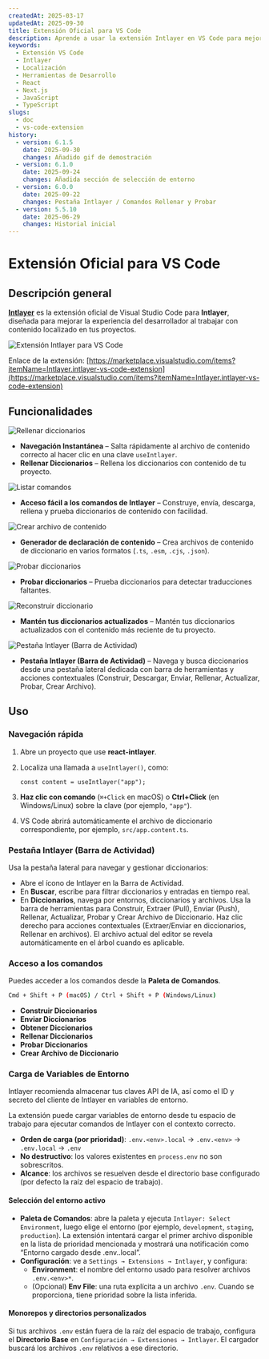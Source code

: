 ```yaml
---
createdAt: 2025-03-17
updatedAt: 2025-09-30
title: Extensión Oficial para VS Code
description: Aprende a usar la extensión Intlayer en VS Code para mejorar tu flujo de trabajo de desarrollo. Navega rápidamente entre contenido localizado y gestiona tus diccionarios de manera eficiente.
keywords:
  - Extensión VS Code
  - Intlayer
  - Localización
  - Herramientas de Desarrollo
  - React
  - Next.js
  - JavaScript
  - TypeScript
slugs:
  - doc
  - vs-code-extension
history:
  - version: 6.1.5
    date: 2025-09-30
    changes: Añadido gif de demostración
  - version: 6.1.0
    date: 2025-09-24
    changes: Añadida sección de selección de entorno
  - version: 6.0.0
    date: 2025-09-22
    changes: Pestaña Intlayer / Comandos Rellenar y Probar
  - version: 5.5.10
    date: 2025-06-29
    changes: Historial inicial
---
```


# Extensión Oficial para VS Code

## Descripción general

[**Intlayer**](https://marketplace.visualstudio.com/items?itemName=Intlayer.intlayer-vs-code-extension) es la extensión oficial de Visual Studio Code para **Intlayer**, diseñada para mejorar la experiencia del desarrollador al trabajar con contenido localizado en tus proyectos.

![Extensión Intlayer para VS Code](https://github.com/aymericzip/intlayer/blob/main/docs/assets/vs_code_extension_demo.gif?raw=true)

Enlace de la extensión: [https://marketplace.visualstudio.com/items?itemName=Intlayer.intlayer-vs-code-extension](https://marketplace.visualstudio.com/items?itemName=Intlayer.intlayer-vs-code-extension)

## Funcionalidades

![Rellenar diccionarios](https://github.com/aymericzip/intlayer-vs-code-extension/blob/master/assets/vscode_extention_fill_active_dictionary.gif?raw=true)

- **Navegación Instantánea** – Salta rápidamente al archivo de contenido correcto al hacer clic en una clave `useIntlayer`.
- **Rellenar Diccionarios** – Rellena los diccionarios con contenido de tu proyecto.

![Listar comandos](https://github.com/aymericzip/intlayer-vs-code-extension/blob/master/assets/vscode_extention_list_commands.gif?raw=true)

- **Acceso fácil a los comandos de Intlayer** – Construye, envía, descarga, rellena y prueba diccionarios de contenido con facilidad.

![Crear archivo de contenido](https://github.com/aymericzip/intlayer-vs-code-extension/blob/master/assets/vscode_extention_create_content_file.gif?raw=true)

- **Generador de declaración de contenido** – Crea archivos de contenido de diccionario en varios formatos (`.ts`, `.esm`, `.cjs`, `.json`).

![Probar diccionarios](https://github.com/aymericzip/intlayer-vs-code-extension/blob/master/assets/vscode_extention_test_missing_dictionary.gif?raw=true)

- **Probar diccionarios** – Prueba diccionarios para detectar traducciones faltantes.

![Reconstruir diccionario](https://github.com/aymericzip/intlayer-vs-code-extension/blob/master/assets/vscode_extention_rebuild_dictionary.gif?raw=true)

- **Mantén tus diccionarios actualizados** – Mantén tus diccionarios actualizados con el contenido más reciente de tu proyecto.

![Pestaña Intlayer (Barra de Actividad)](https://github.com/aymericzip/intlayer-vs-code-extension/blob/master/assets/vscode_extention_search_dictionary.gif?raw=true)

- **Pestaña Intlayer (Barra de Actividad)** – Navega y busca diccionarios desde una pestaña lateral dedicada con barra de herramientas y acciones contextuales (Construir, Descargar, Enviar, Rellenar, Actualizar, Probar, Crear Archivo).

## Uso

### Navegación rápida

1. Abre un proyecto que use **react-intlayer**.
2. Localiza una llamada a `useIntlayer()`, como:

   ```tsx
   const content = useIntlayer("app");
   ```

3. **Haz clic con comando** (`⌘+Click` en macOS) o **Ctrl+Click** (en Windows/Linux) sobre la clave (por ejemplo, `"app"`).
4. VS Code abrirá automáticamente el archivo de diccionario correspondiente, por ejemplo, `src/app.content.ts`.

### Pestaña Intlayer (Barra de Actividad)

Usa la pestaña lateral para navegar y gestionar diccionarios:

- Abre el ícono de Intlayer en la Barra de Actividad.
- En **Buscar**, escribe para filtrar diccionarios y entradas en tiempo real.
- En **Diccionarios**, navega por entornos, diccionarios y archivos. Usa la barra de herramientas para Construir, Extraer (Pull), Enviar (Push), Rellenar, Actualizar, Probar y Crear Archivo de Diccionario. Haz clic derecho para acciones contextuales (Extraer/Enviar en diccionarios, Rellenar en archivos). El archivo actual del editor se revela automáticamente en el árbol cuando es aplicable.

### Acceso a los comandos

Puedes acceder a los comandos desde la **Paleta de Comandos**.

```sh
Cmd + Shift + P (macOS) / Ctrl + Shift + P (Windows/Linux)
```

- **Construir Diccionarios**
- **Enviar Diccionarios**
- **Obtener Diccionarios**
- **Rellenar Diccionarios**
- **Probar Diccionarios**
- **Crear Archivo de Diccionario**

### Carga de Variables de Entorno

Intlayer recomienda almacenar tus claves API de IA, así como el ID y secreto del cliente de Intlayer en variables de entorno.

La extensión puede cargar variables de entorno desde tu espacio de trabajo para ejecutar comandos de Intlayer con el contexto correcto.

- **Orden de carga (por prioridad)**: `.env.<env>.local` → `.env.<env>` → `.env.local` → `.env`
- **No destructivo**: los valores existentes en `process.env` no son sobrescritos.
- **Alcance**: los archivos se resuelven desde el directorio base configurado (por defecto la raíz del espacio de trabajo).

#### Selección del entorno activo

- **Paleta de Comandos**: abre la paleta y ejecuta `Intlayer: Select Environment`, luego elige el entorno (por ejemplo, `development`, `staging`, `production`). La extensión intentará cargar el primer archivo disponible en la lista de prioridad mencionada y mostrará una notificación como “Entorno cargado desde .env.<env>.local”.
- **Configuración**: ve a `Settings → Extensions → Intlayer`, y configura:
  - **Environment**: el nombre del entorno usado para resolver archivos `.env.<env>*`.
  - (Opcional) **Env File**: una ruta explícita a un archivo `.env`. Cuando se proporciona, tiene prioridad sobre la lista inferida.

#### Monorepos y directorios personalizados

Si tus archivos `.env` están fuera de la raíz del espacio de trabajo, configura el **Directorio Base** en `Configuración → Extensiones → Intlayer`. El cargador buscará los archivos `.env` relativos a ese directorio.
